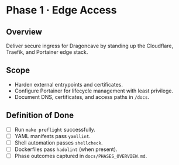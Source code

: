 # Phase 1 · Edge Access

## Overview
Deliver secure ingress for Dragoncave by standing up the Cloudflare, Traefik, and Portainer edge stack.

## Scope
- Harden external entrypoints and certificates.
- Configure Portainer for lifecycle management with least privilege.
- Document DNS, certificates, and access paths in `/docs`.

## Definition of Done
- [ ] Run `make preflight` successfully.
- [ ] YAML manifests pass `yamllint`.
- [ ] Shell automation passes `shellcheck`.
- [ ] Dockerfiles pass `hadolint` (when present).
- [ ] Phase outcomes captured in `docs/PHASES_OVERVIEW.md`.
